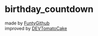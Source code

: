 # birthday_countdown

made by [FuntyGithub]( https://github.com/FuntyGithub )  
improved by [DEVTomatoCake]( https://github.com/DEVTomatoCake )
